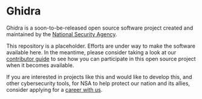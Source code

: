 # Ghidra

Ghidra is a soon-to-be-released open source software project created and
maintained by the [National Security Agency][nsa].

This repository is a placeholder. Efforts are under way to make the software
available here. In the meantime, please consider taking a look at our
[contributor guide][contrib] to see how you can participate in this open source
project when it becomes available.

If you are interested in projects like this and would like to develop this, and
other cybersecurity tools, for NSA to help protect our nation and its allies,
consider applying for a [career with us][career].

[nsa]: https://www.nsa.gov
[contrib]: CONTRIBUTING.md
[career]: https://www.intelligencecareers.gov/nsa

